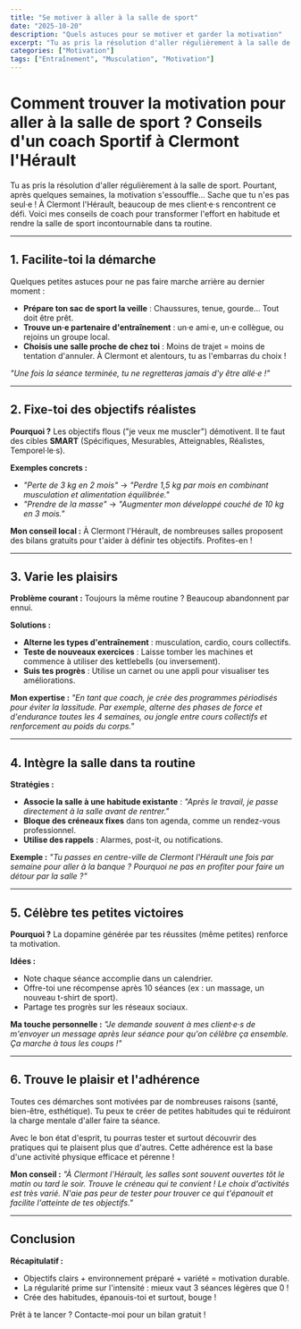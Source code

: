 ```yaml
---
title: "Se motiver à aller à la salle de sport"
date: "2025-10-20"
description: "Quels astuces pour se motiver et garder la motivation"
excerpt: "Tu as pris la résolution d'aller régulièrement à la salle de sport. Pourtant, après quelques semaines, la motivation s'essouffle… Sache que tu n'es pas seul·e ...."
categories: ["Motivation"]
tags: ["Entraînement", "Musculation", "Motivation"]
---
```


# Comment trouver la motivation pour aller à la salle de sport ? Conseils d'un coach Sportif à Clermont l'Hérault

Tu as pris la résolution d'aller régulièrement à la salle de sport. Pourtant, après quelques semaines, la motivation s'essouffle… Sache que tu n'es pas seul·e ! À Clermont l'Hérault, beaucoup de mes client·e·s rencontrent ce défi. Voici mes conseils de coach pour transformer l'effort en habitude et rendre la salle de sport incontournable dans ta routine.

---

## **1. Facilite-toi la démarche**

Quelques petites astuces pour ne pas faire marche arrière au dernier moment :
- **Prépare ton sac de sport la veille** : Chaussures, tenue, gourde… Tout doit être prêt.
- **Trouve un·e partenaire d'entraînement** : un·e ami·e, un·e collègue, ou rejoins un groupe local.
- **Choisis une salle proche de chez toi** : Moins de trajet = moins de tentation d'annuler. À Clermont et alentours, tu as l'embarras du choix !

*"Une fois la séance terminée, tu ne regretteras jamais d'y être allé·e !"*

---

## **2. Fixe-toi des objectifs réalistes**

**Pourquoi ?**
Les objectifs flous ("je veux me muscler") démotivent. Il te faut des cibles **SMART** (Spécifiques, Mesurables, Atteignables, Réalistes, Temporel·le·s).

**Exemples concrets :**
- *"Perte de 3 kg en 2 mois"* → *"Perdre 1,5 kg par mois en combinant musculation et alimentation équilibrée."*
- *"Prendre de la masse"* → *"Augmenter mon développé couché de 10 kg en 3 mois."*

**Mon conseil local :**
À Clermont l'Hérault, de nombreuses salles proposent des bilans gratuits pour t'aider à définir tes objectifs. Profites-en !

---

## **3. Varie les plaisirs**

**Problème courant :**
Toujours la même routine ? Beaucoup abandonnent par ennui.

**Solutions :**
- **Alterne les types d'entraînement** : musculation, cardio, cours collectifs.
- **Teste de nouveaux exercices** : Laisse tomber les machines et commence à utiliser des kettlebells (ou inversement).
- **Suis tes progrès** : Utilise un carnet ou une appli pour visualiser tes améliorations.

**Mon expertise :**
*"En tant que coach, je crée des programmes périodisés pour éviter la lassitude. Par exemple, alterne des phases de force et d'endurance toutes les 4 semaines, ou jongle entre cours collectifs et renforcement au poids du corps."*

---

## **4. Intègre la salle dans ta routine**

**Stratégies :**
- **Associe la salle à une habitude existante** : *"Après le travail, je passe directement à la salle avant de rentrer."*
- **Bloque des créneaux fixes** dans ton agenda, comme un rendez-vous professionnel.
- **Utilise des rappels** : Alarmes, post-it, ou notifications.

**Exemple :**
*"Tu passes en centre-ville de Clermont l'Hérault une fois par semaine pour aller à la banque ? Pourquoi ne pas en profiter pour faire un détour par la salle ?"*

---

## **5. Célèbre tes petites victoires**

**Pourquoi ?**
La dopamine générée par tes réussites (même petites) renforce ta motivation.

**Idées :**
- Note chaque séance accomplie dans un calendrier.
- Offre-toi une récompense après 10 séances (ex : un massage, un nouveau t-shirt de sport).
- Partage tes progrès sur les réseaux sociaux.

**Ma touche personnelle :**
*"Je demande souvent à mes client·e·s de m'envoyer un message après leur séance pour qu'on célèbre ça ensemble. Ça marche à tous les coups !"*

---

## **6. Trouve le plaisir et l'adhérence**

Toutes ces démarches sont motivées par de nombreuses raisons (santé, bien-être, esthétique). Tu peux te créer de petites habitudes qui te réduiront la charge mentale d'aller faire ta séance.

Avec le bon état d'esprit, tu pourras tester et surtout découvrir des pratiques qui te plaisent plus que d'autres. Cette adhérence est la base d'une activité physique efficace et pérenne !

**Mon conseil :**
*"À Clermont l'Hérault, les salles sont souvent ouvertes tôt le matin ou tard le soir. Trouve le créneau qui te convient ! Le choix d'activités est très varié. N'aie pas peur de tester pour trouver ce qui t'épanouit et facilite l'atteinte de tes objectifs."*

---

## **Conclusion**

**Récapitulatif :**
- Objectifs clairs + environnement préparé + variété = motivation durable.
- La régularité prime sur l'intensité : mieux vaut 3 séances légères que 0 !
- Crée des habitudes, épanouis-toi et surtout, bouge !


Prêt à te lancer ? Contacte-moi pour un bilan gratuit !
